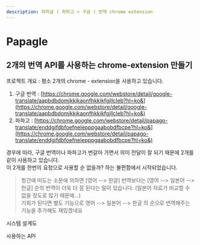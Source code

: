 ```yaml
---
description: 파파글 ( 파파고 + 구글 ) 번역 chrome extension
---
```


# Papagle

## 2개의 번역 API를 사용하는 chrome-extension 만들기

프로젝트 개요 : 평소 2개의 chrome - extension을 사용하고 있습니다.

1. 구글 번역 : [https://chrome.google.com/webstore/detail/google-translate/aapbdbdomjkkjkaonfhkkikfgjllcleb?hl=ko&](https://chrome.google.com/webstore/detail/google-translate/aapbdbdomjkkjkaonfhkkikfgjllcleb?hl=ko&)
2. 파파고 : [https://chrome.google.com/webstore/detail/papago-translate/enddgifdbfoefnelepppgaabobdfbcpe?hl=ko&](https://chrome.google.com/webstore/detail/papago-translate/enddgifdbfoefnelepppgaabobdfbcpe?hl=ko&)

경우에 따라, 구글 번역이나 파파고가 번갈아 가면서 의미 전달이 잘 되기 때문에 2개를 같이 사용하고 있습니다.  
이 2개를 한번의 요청으로 사용할 순 없을까? 하는 불편함에서 시작되었습니다.

> 항간에 떠도는 소문에 의하면 \[영어 --&gt; 한글\] 번역보다는 \[영어 --&gt; 일본어 --&gt; 한글\] 순의 번역이 더욱 더 잘 된다는 말이 있습니다. \(일본어 자료가 비교할 수 없을 정도로 많기 때문에...\)  
> 기회가 된다면 별도 기능으로 영어 --&gt; 일본어 --&gt; 한글 의 순으로 번역해주는 기능을 추가해도 재밌겠네요



시스템 설계도

사용하는 API


